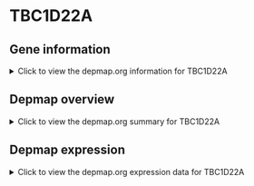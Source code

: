 <h1>TBC1D22A</h1>

<h2>Gene information</h2>
<details>
  <summary>Click to view the depmap.org information for TBC1D22A</summary>
  <iframe src="https://depmap.org/portal/gene/TBC1D22A?tab=about" style="border:none;width:100%;height:800px"></iframe>
</details>

<h2>Depmap overview</h2>
<details>
  <summary>Click to view the depmap.org summary for TBC1D22A</summary>
  <iframe src="https://depmap.org/portal/gene/TBC1D22A?tab=overview" style="border:none;width:100%;height:800px"></iframe>
</details>

<h2>Depmap expression</h2>
<details>
  <summary>Click to view the depmap.org expression data for TBC1D22A</summary>
  <iframe src="https://depmap.org/portal/gene/TBC1D22A?tab=characterization" style="border:none;width:100%;height:800px"></iframe>
</details>


<!--
<h2>Reactome Pathway diagram</h2>
PNAME
-->


